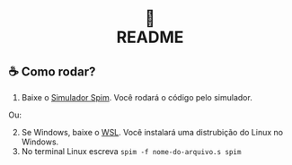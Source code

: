 <h1 align="center">
📄<br>README
</h1>


## ☕ Como rodar?

1. Baixe o [Simulador Spim](https://spimsimulator.sourceforge.net/). Você rodará o código pelo simulador.

Ou:

2. Se Windows, baixe o [WSL](https://learn.microsoft.com/pt-br/windows/wsl/install). Você instalará uma distrubição do Linux no Windows.
2. No terminal Linux escreva `spim -f nome-do-arquivo.s spim`
